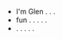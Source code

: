 - I'm Glen . . . 
- fun . . . . .
- . . . . . 
<!---
glenlgg/glenlgg is a ✨ special ✨ repository because its `README.md` (this file) appears on your GitHub profile.
You can click the Preview link to take a look at your changes.
--->
